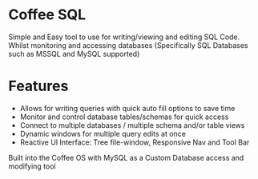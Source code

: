 # Coffee SQL
Simple and Easy tool to use for writing/viewing and editing SQL Code. Whilst monitoring and accessing databases (Specifically SQL Databases such as MSSQL and MySQL supported)

# Features
- Allows for writing queries with quick auto fill options to save time
- Monitor and control database tables/schemas for quick access
- Connect to multiple databases / multiple schema and/or table views
- Dynamic windows for multiple query edits at once
- Reactive UI Interface: Tree file-window, Responsive Nav and Tool Bar

Built into the Coffee OS with MySQL as a Custom Database access and modifying tool

